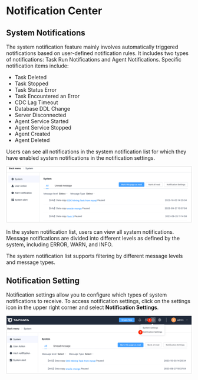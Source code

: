 # Notification Center



## System Notifications

The system notification feature mainly involves automatically triggered notifications based on user-defined notification rules. It includes two types of notifications: Task Run Notifications and Agent Notifications. Specific notification items include:

- Task Deleted
- Task Stopped
- Task Status Error
- Task Encountered an Error
- CDC Lag Timeout
- Database DDL Change
- Server Disconnected
- Agent Service Started
- Agent Service Stopped
- Agent Created
- Agent Deleted

Users can see all notifications in the system notification list for which they have enabled system notifications in the notification settings.

![](../images/system_notification_1.png)

In the system notification list, users can view all system notifications. Message notifications are divided into different levels as defined by the system, including ERROR, WARN, and INFO.

The system notification list supports filtering by different message levels and message types.

## Notification Setting

Notification settings allow you to configure which types of system notifications to receive. To access notification settings, click on the settings icon in the upper right corner and select **Notification Settings**.

![](../images/system_notification_2.png)

